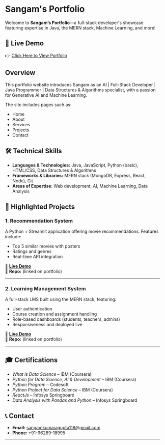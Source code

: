 
# Sangam's Portfolio

Welcome to **Sangam’s Portfolio**—a full-stack developer's showcase featuring expertise in Java, the MERN stack, Machine Learning, and more!
## 🚀 Live Demo

👉 [Click Here to View Portfolio](https://my-portfoliyo-2.onrender.com)
## Overview

This portfolio website introduces Sangam as an AI | Full-Stack Developer | Java Programmer | Data Structures & Algorithms specialist, with a passion for Generative AI and Machine Learning.

The site includes pages such as:
- Home
- About
- Services
- Projects
- Contact  


## 🛠 Technical Skills

- **Languages & Technologies:** Java, JavaScript, Python (basic), HTML/CSS, Data Structures & Algorithms  
- **Frameworks & Libraries:** MERN stack (MongoDB, Express, React, Node), Git  
- **Areas of Expertise:** Web development, AI, Machine Learning, Data Analysis  

## 📂 Highlighted Projects

### 1. Recommendation System  
A Python + Streamlit application offering movie recommendations. Features include:
- Top 5 similar movies with posters
- Ratings and genres
- Real-time API integration  

🔗 **[Live Demo](https://movies-recommendation-system-286f.onrender.com)**  
📌 **Repo:** (linked on portfolio)  

---

### 2. Learning Management System  
A full-stack LMS built using the MERN stack, featuring:
- User authentication
- Course creation and assignment handling
- Role-based dashboards (students, teachers, admins)
- Responsiveness and deployed live  

🔗 **[Live Demo](https://e-du-ca-cif5.vercel.app/)**  
📌 **Repo:** (linked on portfolio)  

---

## 🎓 Certifications

- *What is Data Science* – IBM (Coursera)  
- *Python for Data Science, AI & Development* – IBM (Coursera)  
- *Python Program* – Codesoft  
- *Python Project for Data Science* – IBM (Coursera)  
- *ReactJs* – Infosys Springboard  
- *Data Analysis with Pandas and Python* – Infosys Springboard  

## 📞 Contact

- **Email:** sangamkumaragupta119@gmail.com  
- **Phone:** +91-96289-18995  

---


